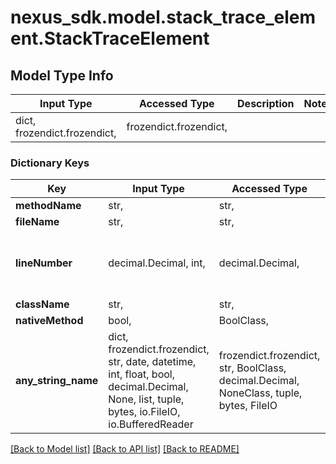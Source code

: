 # nexus_sdk.model.stack_trace_element.StackTraceElement

## Model Type Info
Input Type | Accessed Type | Description | Notes
------------ | ------------- | ------------- | -------------
dict, frozendict.frozendict,  | frozendict.frozendict,  |  | 

### Dictionary Keys
Key | Input Type | Accessed Type | Description | Notes
------------ | ------------- | ------------- | ------------- | -------------
**methodName** | str,  | str,  |  | [optional] 
**fileName** | str,  | str,  |  | [optional] 
**lineNumber** | decimal.Decimal, int,  | decimal.Decimal,  |  | [optional] value must be a 32 bit integer
**className** | str,  | str,  |  | [optional] 
**nativeMethod** | bool,  | BoolClass,  |  | [optional] 
**any_string_name** | dict, frozendict.frozendict, str, date, datetime, int, float, bool, decimal.Decimal, None, list, tuple, bytes, io.FileIO, io.BufferedReader | frozendict.frozendict, str, BoolClass, decimal.Decimal, NoneClass, tuple, bytes, FileIO | any string name can be used but the value must be the correct type | [optional]

[[Back to Model list]](../../README.md#documentation-for-models) [[Back to API list]](../../README.md#documentation-for-api-endpoints) [[Back to README]](../../README.md)

